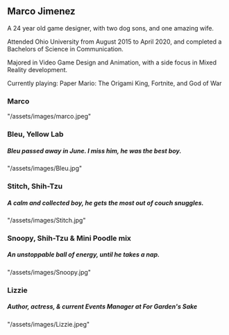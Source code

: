 ## Marco Jimenez
A 24 year old game designer, with two dog sons, and one amazing wife.

Attended Ohio University from August 2015 to April 2020, and completed a Bachelors of Science in Communication.

Majored in Video Game Design and Animation, with a side focus in Mixed Reality development. 

Currently playing: Paper Mario: The Origami King, Fortnite, and God of War

### Marco
"/assets/images/marco.jpeg"

### Bleu, Yellow Lab
##### Bleu passed away in June. I miss him, he was the best boy.
"/assets/images/Bleu.jpg"

### Stitch, Shih-Tzu
##### A calm and collected boy, he gets the most out of couch snuggles.
"/assets/images/Stitch.jpg"

### Snoopy, Shih-Tzu & Mini Poodle mix
##### An unstoppable ball of energy, until he takes a nap.
"/assets/images/Snoopy.jpg"

### Lizzie
##### Author, actress, & current Events Manager at For Garden's Sake
"/assets/images/Lizzie.jpeg"

